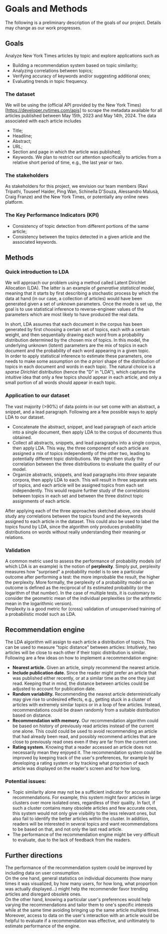 # Goals and Methods

The following is a preliminary description of the goals of our project. Details may change as our work progresses.

## Goals

Analyze New York Times articles by topic and explore applications such as
- Building a recommendation system based on topic similarity;
- Analyzing correlations between topics;
- Verifying accuracy of keywords and/or suggesting additional ones;
- Evaluating trends in topic frequency.

### The dataset

We will be using the (official API provided by the New York Times)[https://developer.nytimes.com/apis] to scrape the metadata available for all articles published between May 15th, 2023 and May 14th, 2024. The data associated with each article includes
- Title;
- Headline;
- Abstract;
- URL;
- Section and page in which the article was published;
- Keywords.
We plan to restrict our attention specifically to articles from a relative short period of time, e.g., the last year or two.

### The stakeholders

As stakeholders for this project, we envision our team members (Ravi Tripathi, Touseef Haider, Ping Wan, Schinella D'Souza, Alessandro Malusà, Craig Franze) and the New York Times, or potentially any online news platform.

### The Key Performance Indicators (KPI)

- Consistency of topic detection from different portions of the same article;
- Consistency between the topics detected in a given article and the associated keywords.

## Methods

### Quick introduction to LDA

We will approach our problem using a method called Latent Dirichlet Allocation (LDA). The latter is an example of *generative statistical model*, meaning that it starts by first describing a stochastic process by which the data at hand (in our case, a collection of articles) would have been generated given a set of unknown parameters. Once the mode is set up, the goal is to use statistical inference to reverse-engineer values of the parameters which are most likely to have produced the real data.  

In short, LDA assumes that each document in the corpus has been generated by first choosing a certain set of topics, each with a certain weight, and then sequentially drawing each word from a probability distribution determined by the chosen mix of topics. In this model, the underlying unknown (*latent*) parameters are the mix of topics in each document and the probability of each word appearing in a given topic.  
In order to apply statistical inference to estimate these parameters, one needs to make some assumption on the *a priori* shape of the distribution of topics in each document and words in each topic. The natural choice is a *sparse Dirichlet* distribution (hence the "D" in "LDA"), which captures the intuitive idea that only a few topics should appear in each article, and only a small portion of all words should appear in each topic.  

### Application to our dataset

The vast majority (>90%) of data points in our set come with an abstract, a snippet, and a lead paragraph. Following are a few possible ways to apply LDA to our dataset.
- Concatenate the abstract, snippet, and lead paragraph of each article into a single document, then apply LDA to the corpus of documents thus obtained.
- Collect all abstracts, snippets, and lead paragraphs into a single corpus, then apply LDA. This way, the three component of each article are assigned a mix of topics independently of the other two, leading to potentially different topic distributions. We might then study the correlation between the three distributions to evaluate the quality of our model.
- Organize abstracts, snippets, and lead paragraphs into *three* separate corpora, then apply LDA to each. This will result in three separate sets of topics, and each article will be assigned topics from each set independently. This would require further study of the correlations between topics in each set and between the three distinct topic assignments of each article.

After applying each of the three approaches sketched above, one should study any correlations between the topics found and the keywords assigned to each article in the dataset. This could also be used to label the topics found by LDA, since the algorithm only produces probability distributions on words without really understanding their meaning or relations.

### Validation

A common metric used to assess the performance of probability models (of which LDA is an example) is the notion of **perplexity**. Simply put, perplexity measures how "surprised" a probability model is to see a particular outcome after performing a test: the more improbable the result, the higher the perplexity. More formally, the perplexity of a probability model on an outcome is defined as the reciprocal of its estimated probability (or the logarithm of that number). In the case of multiple tests, it is customary to consider the geometric mean of the individual perplexities (or the arithmetic mean in the logarithmic version).  
Perplexity is a good metric for (cross) validation of unsupervised training of a probabilistic model such as LDA.

## Recommendation engine

The LDA algorithm will assign to each article a distribution of topics. This can be used to measure "topic distance" between articles: Intuitively, two articles will be close to each other if their topic distribution is similar. Following are a few ideas on how to implement a recommendation engine:
- **Nearest article.** Given an article, simply recommend the nearest article.
- **Include publication date.** Since the reader might prefer an article that was published either recently, or at a similar time as the one they just read. Keeping that in mind, the distance between articles could be adjusted to account for publication date.
- **Random variability.** Recommending the nearest article deterministically may give rise to undesired effects, e.g., getting stuck in a cluster of articles with extremely similar topics or in a loop of few articles. Instead, recommendations could be drawn randomly from a suitable distribution based on distance.
- **Recommendation with memory.** Our recommendation algorithm could be based on history of previously read articles instead of the current one alone. This could could be used to avoid recommending an article that had already been read, and possibly recommend articles that are close to previously read ones even if they are far from the current one.
- **Rating system.** Knowing that a reader accessed an article does not necessarily mean they enjoyed it. The recommendation system could be improved by keeping track of the user's preferences, for example by developing a rating system or by tracking what proportion of each article was displayed on the reader's screen and for how long.

### Potential issues:
- Topic similarity alone may not be a sufficient indicator for accurate recommendations. For example, this system might favor articles in large clusters over more isolated ones, regardless of their quality. In fact, if such a cluster contains many obsolete articles and few accurate ones, this system would not only give visibility to the less relevant ones, but also fail to identify the better articles within the cluster. In addition, readers will be interested in several topics and want recommendations to be based on that, and not only the last read article.
- The performance of the recommendation engine might be very difficult to evaluate, due to the lack of feedback from the readers.

## Further directions

The performance of the recommendation system could be improved by including data on user consumption.  
On the one hand, general statistics on individual documents (how many times it was visualized, by how many users, for how long, what proportion was actually displayed...) might help the recommender favor trending articles and disregard obsolete ones.  
On the other hand, knowing a particular user's preferences would help varying the recommendations and tailor them to one's specific interests while at the same time avoiding bringing up the same article multiple times. Moreover, access to data on the user's interaction with an article would be helpful to evaluate if a recommendation was effective, and unltimately to estimate performance of the engine.  
